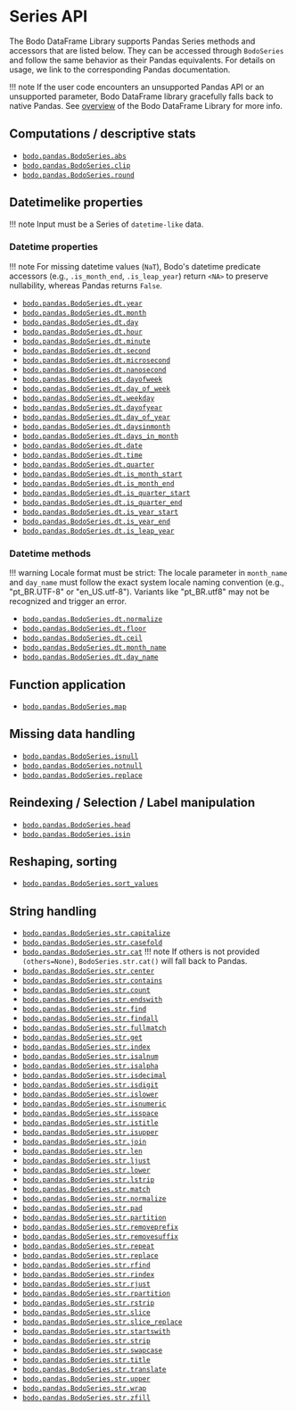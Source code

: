 # Series API
The Bodo DataFrame Library supports Pandas Series methods and accessors that are listed below. They can be accessed through `BodoSeries` and follow the same behavior as their Pandas equivalents. For details on usage, we link to the corresponding Pandas documentation.

!!! note
	If the user code encounters an unsupported Pandas API or an unsupported parameter, Bodo DataFrame library gracefully falls back to native Pandas. See [overview][overview] of the Bodo DataFrame Library for more info.

## Computations / descriptive stats
- [`bodo.pandas.BodoSeries.abs`][bodoseriesabs]
- [`bodo.pandas.BodoSeries.clip`][bodoseriesclip]
- [`bodo.pandas.BodoSeries.round`][bodoseriesround]

## Datetimelike properties

!!! note
	Input must be a Series of `datetime-like` data.

### Datetime properties
!!! note
	For missing datetime values (`NaT`), Bodo's datetime predicate accessors (e.g., `.is_month_end`, `.is_leap_year`) return `<NA>` to preserve nullability, whereas Pandas returns `False`.
- [`bodo.pandas.BodoSeries.dt.year`][bodoseriesdtyear]
- [`bodo.pandas.BodoSeries.dt.month`][bodoseriesdtmonth]
- [`bodo.pandas.BodoSeries.dt.day`][bodoseriesdtday]
- [`bodo.pandas.BodoSeries.dt.hour`][bodoseriesdthour]
- [`bodo.pandas.BodoSeries.dt.minute`][bodoseriesdtminute]
- [`bodo.pandas.BodoSeries.dt.second`][bodoseriesdtsecond]
- [`bodo.pandas.BodoSeries.dt.microsecond`][bodoseriesdtmicrosecond]
- [`bodo.pandas.BodoSeries.dt.nanosecond`][bodoseriesdtnanosecond]
- [`bodo.pandas.BodoSeries.dt.dayofweek`][bodoseriesdtdayofweek]
- [`bodo.pandas.BodoSeries.dt.day_of_week`][bodoseriesdtday_of_week]
- [`bodo.pandas.BodoSeries.dt.weekday`][bodoseriesdtweekday]
- [`bodo.pandas.BodoSeries.dt.dayofyear`][bodoseriesdtdayofyear]
- [`bodo.pandas.BodoSeries.dt.day_of_year`][bodoseriesdtday_of_year]
- [`bodo.pandas.BodoSeries.dt.daysinmonth`][bodoseriesdtdaysinmonth]
- [`bodo.pandas.BodoSeries.dt.days_in_month`][bodoseriesdtdays_in_month]
- [`bodo.pandas.BodoSeries.dt.date`][bodoseriesdtdate]
- [`bodo.pandas.BodoSeries.dt.time`][bodoseriesdttime]
- [`bodo.pandas.BodoSeries.dt.quarter`][bodoseriesdtquarter]
- [`bodo.pandas.BodoSeries.dt.is_month_start`][bodoseriesdtis_month_start]
- [`bodo.pandas.BodoSeries.dt.is_month_end`][bodoseriesdtis_month_end]
- [`bodo.pandas.BodoSeries.dt.is_quarter_start`][bodoseriesdtis_quarter_start]
- [`bodo.pandas.BodoSeries.dt.is_quarter_end`][bodoseriesdtis_quarter_end]
- [`bodo.pandas.BodoSeries.dt.is_year_start`][bodoseriesdtis_year_start]
- [`bodo.pandas.BodoSeries.dt.is_year_end`][bodoseriesdtis_year_end]
- [`bodo.pandas.BodoSeries.dt.is_leap_year`][bodoseriesdtis_leap_year]


### Datetime methods
!!! warning
	Locale format must be strict: The locale parameter in `month_name` and `day_name` must follow the exact system locale naming convention (e.g., "pt_BR.UTF-8" or "en_US.utf-8"). Variants like "pt_BR.utf8" may not be recognized and trigger an error.

- [`bodo.pandas.BodoSeries.dt.normalize`][bodoseriesdtnormalize]
- [`bodo.pandas.BodoSeries.dt.floor`][bodoseriesdtfloor]
- [`bodo.pandas.BodoSeries.dt.ceil`][bodoseriesdtceil]
- [`bodo.pandas.BodoSeries.dt.month_name`][bodoseriesdtmonth_name]
- [`bodo.pandas.BodoSeries.dt.day_name`][bodoseriesdtday_name]


## Function application
- [`bodo.pandas.BodoSeries.map`][bodoseriesmap]

## Missing data handling
- [`bodo.pandas.BodoSeries.isnull`][bodoseriesisnull]
- [`bodo.pandas.BodoSeries.notnull`][bodoseriesnotnull]
- [`bodo.pandas.BodoSeries.replace`][bodoseriesreplace]

## Reindexing / Selection / Label manipulation
- [`bodo.pandas.BodoSeries.head`][bodoserieshead]
- [`bodo.pandas.BodoSeries.isin`][bodoseriesisin]

## Reshaping, sorting
- [`bodo.pandas.BodoSeries.sort_values`][bodoseriessortvalues]

## String handling

- [`bodo.pandas.BodoSeries.str.capitalize`][bodoseriesstrcapitalize]
- [`bodo.pandas.BodoSeries.str.casefold`][bodoseriesstrcasefold]
- [`bodo.pandas.BodoSeries.str.cat`][bodoseriesstrcat]
!!! note
	If others is not provided `(others=None)`, `BodoSeries.str.cat()` will fall back to Pandas.
- [`bodo.pandas.BodoSeries.str.center`][bodoseriesstrcenter]
- [`bodo.pandas.BodoSeries.str.contains`][bodoseriesstrcontains]
- [`bodo.pandas.BodoSeries.str.count`][bodoseriesstrcount]
- [`bodo.pandas.BodoSeries.str.endswith`][bodoseriesstrendswith]
- [`bodo.pandas.BodoSeries.str.find`][bodoseriesstrfind]
- [`bodo.pandas.BodoSeries.str.findall`][bodoseriesstrfindall]
- [`bodo.pandas.BodoSeries.str.fullmatch`][bodoseriesstrfullmatch]
- [`bodo.pandas.BodoSeries.str.get`][bodoseriesstrget]
- [`bodo.pandas.BodoSeries.str.index`][bodoseriesstrindex]
- [`bodo.pandas.BodoSeries.str.isalnum`][bodoseriesstrisalnum]
- [`bodo.pandas.BodoSeries.str.isalpha`][bodoseriesstrisalpha]
- [`bodo.pandas.BodoSeries.str.isdecimal`][bodoseriesstrisdecimal]
- [`bodo.pandas.BodoSeries.str.isdigit`][bodoseriesstrisdigit]
- [`bodo.pandas.BodoSeries.str.islower`][bodoseriesstrislower]
- [`bodo.pandas.BodoSeries.str.isnumeric`][bodoseriesstrisnumeric]
- [`bodo.pandas.BodoSeries.str.isspace`][bodoseriesstrisspace]
- [`bodo.pandas.BodoSeries.str.istitle`][bodoseriesstristitle]
- [`bodo.pandas.BodoSeries.str.isupper`][bodoseriesstrisupper]
- [`bodo.pandas.BodoSeries.str.join`][bodoseriesstrjoin]
- [`bodo.pandas.BodoSeries.str.len`][bodoseriesstrlen]
- [`bodo.pandas.BodoSeries.str.ljust`][bodoseriesstrljust]
- [`bodo.pandas.BodoSeries.str.lower`][bodoseriesstrlower]
- [`bodo.pandas.BodoSeries.str.lstrip`][bodoseriesstrlstrip]
- [`bodo.pandas.BodoSeries.str.match`][bodoseriesstrmatch]
- [`bodo.pandas.BodoSeries.str.normalize`][bodoseriesstrnormalize]
- [`bodo.pandas.BodoSeries.str.pad`][bodoseriesstrpad]
- [`bodo.pandas.BodoSeries.str.partition`][bodoseriesstrpartition]
- [`bodo.pandas.BodoSeries.str.removeprefix`][bodoseriesstrremoveprefix]
- [`bodo.pandas.BodoSeries.str.removesuffix`][bodoseriesstrremovesuffix]
- [`bodo.pandas.BodoSeries.str.repeat`][bodoseriesstrrepeat]
- [`bodo.pandas.BodoSeries.str.replace`][bodoseriesstrreplace]
- [`bodo.pandas.BodoSeries.str.rfind`][bodoseriesstrrfind]
- [`bodo.pandas.BodoSeries.str.rindex`][bodoseriesstrrindex]
- [`bodo.pandas.BodoSeries.str.rjust`][bodoseriesstrrjust]
- [`bodo.pandas.BodoSeries.str.rpartition`][bodoseriesstrrpartition]
- [`bodo.pandas.BodoSeries.str.rstrip`][bodoseriesstrrstrip]
- [`bodo.pandas.BodoSeries.str.slice`][bodoseriesstrslice]
- [`bodo.pandas.BodoSeries.str.slice_replace`][bodoseriesstrslicereplace]
- [`bodo.pandas.BodoSeries.str.startswith`][bodoseriesstrstartswith]
- [`bodo.pandas.BodoSeries.str.strip`][bodoseriesstrstrip]
- [`bodo.pandas.BodoSeries.str.swapcase`][bodoseriesstrswapcase]
- [`bodo.pandas.BodoSeries.str.title`][bodoseriesstrtitle]
- [`bodo.pandas.BodoSeries.str.translate`][bodoseriesstrtranslate]
- [`bodo.pandas.BodoSeries.str.upper`][bodoseriesstrupper]
- [`bodo.pandas.BodoSeries.str.wrap`][bodoseriesstrwrap]
- [`bodo.pandas.BodoSeries.str.zfill`][bodoseriesstrzfill]


[bodoserieshead]: ../series/head.md
[bodoseriesmap]: ../series/map.md
[bodoseriessortvalues]: ../series/sort_values.md

[overview]: ../index.md/#lazy-evaluation-and-fallback-to-pandas

[bodoseriesstrcapitalize]: https://pandas.pydata.org/docs/reference/api/pandas.Series.str.capitalize.html
[bodoseriesstrcasefold]: https://pandas.pydata.org/docs/reference/api/pandas.Series.str.casefold.html
[bodoseriesstrcenter]: https://pandas.pydata.org/docs/reference/api/pandas.Series.str.center.html
[bodoseriesstrcontains]: https://pandas.pydata.org/docs/reference/api/pandas.Series.str.contains.html
[bodoseriesstrcount]: https://pandas.pydata.org/docs/reference/api/pandas.Series.str.count.html
[bodoseriesstrendswith]: https://pandas.pydata.org/docs/reference/api/pandas.Series.str.endswith.html
[bodoseriesstrfind]: https://pandas.pydata.org/docs/reference/api/pandas.Series.str.find.html
[bodoseriesstrfindall]: https://pandas.pydata.org/docs/reference/api/pandas.Series.str.findall.html
[bodoseriesstrfullmatch]: https://pandas.pydata.org/docs/reference/api/pandas.Series.str.fullmatch.html
[bodoseriesstrget]: https://pandas.pydata.org/docs/reference/api/pandas.Series.str.get.html
[bodoseriesstrindex]: https://pandas.pydata.org/docs/reference/api/pandas.Series.str.index.html
[bodoseriesstrisalnum]: https://pandas.pydata.org/docs/reference/api/pandas.Series.str.isalnum.html
[bodoseriesstrisalpha]: https://pandas.pydata.org/docs/reference/api/pandas.Series.str.isalpha.html
[bodoseriesstrisdecimal]: https://pandas.pydata.org/docs/reference/api/pandas.Series.str.isdecimal.html
[bodoseriesstrisdigit]: https://pandas.pydata.org/docs/reference/api/pandas.Series.str.isdigit.html
[bodoseriesstrislower]: https://pandas.pydata.org/docs/reference/api/pandas.Series.str.islower.html
[bodoseriesstrisnumeric]: https://pandas.pydata.org/docs/reference/api/pandas.Series.str.isnumeric.html
[bodoseriesstrisspace]: https://pandas.pydata.org/docs/reference/api/pandas.Series.str.isspace.html
[bodoseriesstristitle]: https://pandas.pydata.org/docs/reference/api/pandas.Series.str.istitle.html
[bodoseriesstrisupper]: https://pandas.pydata.org/docs/reference/api/pandas.Series.str.isupper.html
[bodoseriesstrlen]: https://pandas.pydata.org/docs/reference/api/pandas.Series.str.len.html
[bodoseriesstrljust]: https://pandas.pydata.org/docs/reference/api/pandas.Series.str.ljust.html
[bodoseriesstrlower]: https://pandas.pydata.org/docs/reference/api/pandas.Series.str.lower.html
[bodoseriesstrlstrip]: https://pandas.pydata.org/docs/reference/api/pandas.Series.str.lstrip.html
[bodoseriesstrmatch]: https://pandas.pydata.org/docs/reference/api/pandas.Series.str.match.html
[bodoseriesstrpad]: https://pandas.pydata.org/docs/reference/api/pandas.Series.str.pad.html
[bodoseriesstrremoveprefix]: https://pandas.pydata.org/docs/reference/api/pandas.Series.str.removeprefix.html
[bodoseriesstrremovesuffix]: https://pandas.pydata.org/docs/reference/api/pandas.Series.str.removesuffix.html
[bodoseriesstrrepeat]: https://pandas.pydata.org/docs/reference/api/pandas.Series.str.repeat.html
[bodoseriesstrreplace]: https://pandas.pydata.org/docs/reference/api/pandas.Series.str.replace.html
[bodoseriesstrrfind]: https://pandas.pydata.org/docs/reference/api/pandas.Series.str.rfind.html
[bodoseriesstrrindex]: https://pandas.pydata.org/docs/reference/api/pandas.Series.str.rindex.html
[bodoseriesstrrjust]: https://pandas.pydata.org/docs/reference/api/pandas.Series.str.rjust.html
[bodoseriesstrrstrip]: https://pandas.pydata.org/docs/reference/api/pandas.Series.str.rstrip.html
[bodoseriesstrslice]: https://pandas.pydata.org/docs/reference/api/pandas.Series.str.slice.html
[bodoseriesstrslicereplace]: https://pandas.pydata.org/docs/reference/api/pandas.Series.str.slice_replace.html
[bodoseriesstrstartswith]: https://pandas.pydata.org/docs/reference/api/pandas.Series.str.startswith.html
[bodoseriesstrstrip]: https://pandas.pydata.org/docs/reference/api/pandas.Series.str.strip.html
[bodoseriesstrswapcase]: https://pandas.pydata.org/docs/reference/api/pandas.Series.str.swapcase.html
[bodoseriesstrtitle]: https://pandas.pydata.org/docs/reference/api/pandas.Series.str.title.html
[bodoseriesstrtranslate]: https://pandas.pydata.org/docs/reference/api/pandas.Series.str.translate.html
[bodoseriesstrupper]: https://pandas.pydata.org/docs/reference/api/pandas.Series.str.upper.html
[bodoseriesstrwrap]: https://pandas.pydata.org/docs/reference/api/pandas.Series.str.wrap.html
[bodoseriesstrzfill]: https://pandas.pydata.org/docs/reference/api/pandas.Series.str.zfill.html


[bodoseriesdtyear]: https://pandas.pydata.org/docs/reference/api/pandas.Series.dt.year.html
[bodoseriesdtmonth]: https://pandas.pydata.org/docs/reference/api/pandas.Series.dt.month.html
[bodoseriesdtday]: https://pandas.pydata.org/docs/reference/api/pandas.Series.dt.day.html
[bodoseriesdthour]: https://pandas.pydata.org/docs/reference/api/pandas.Series.dt.hour.html
[bodoseriesdtminute]: https://pandas.pydata.org/docs/reference/api/pandas.Series.dt.minute.html
[bodoseriesdtsecond]: https://pandas.pydata.org/docs/reference/api/pandas.Series.dt.second.html
[bodoseriesdtmicrosecond]: https://pandas.pydata.org/docs/reference/api/pandas.Series.dt.microsecond.html
[bodoseriesdtnanosecond]: https://pandas.pydata.org/docs/reference/api/pandas.Series.dt.nanosecond.html
[bodoseriesdtdayofweek]: https://pandas.pydata.org/docs/reference/api/pandas.Series.dt.dayofweek.html
[bodoseriesdtday_of_week]: https://pandas.pydata.org/docs/reference/api/pandas.Series.dt.dayofweek.html
[bodoseriesdtweekday]: https://pandas.pydata.org/docs/reference/api/pandas.Series.dt.weekday.html
[bodoseriesdtdayofyear]: https://pandas.pydata.org/docs/reference/api/pandas.Series.dt.dayofyear.html
[bodoseriesdtday_of_year]: https://pandas.pydata.org/docs/reference/api/pandas.Series.dt.dayofyear.html
[bodoseriesdtdays_in_month]: https://pandas.pydata.org/docs/reference/api/pandas.Series.dt.days_in_month.html
[bodoseriesdtquarter]: https://pandas.pydata.org/docs/reference/api/pandas.Series.dt.quarter.html
[bodoseriesdtis_month_start]: https://pandas.pydata.org/docs/reference/api/pandas.Series.dt.is_month_start.html
[bodoseriesdtis_month_end]: https://pandas.pydata.org/docs/reference/api/pandas.Series.dt.is_month_end.html
[bodoseriesdtis_quarter_start]: https://pandas.pydata.org/docs/reference/api/pandas.Series.dt.is_quarter_start.html
[bodoseriesdtis_quarter_end]: https://pandas.pydata.org/docs/reference/api/pandas.Series.dt.is_quarter_end.html
[bodoseriesdtis_year_start]: https://pandas.pydata.org/docs/reference/api/pandas.Series.dt.is_year_start.html
[bodoseriesdtis_year_end]: https://pandas.pydata.org/docs/reference/api/pandas.Series.dt.is_year_end.html
[bodoseriesdtis_leap_year]: https://pandas.pydata.org/docs/reference/api/pandas.Series.dt.is_leap_year.html
[bodoseriesdtdaysinmonth]: https://pandas.pydata.org/docs/reference/api/pandas.Series.dt.daysinmonth.html
[bodoseriesdtdays_in_month]: https://pandas.pydata.org/docs/reference/api/pandas.Series.dt.days_in_month.html
[bodoseriesdtdate]: https://pandas.pydata.org/docs/reference/api/pandas.Series.dt.date.html
[bodoseriesdttime]: https://pandas.pydata.org/docs/reference/api/pandas.Series.dt.time.html

[bodoseriesisin]: https://pandas.pydata.org/docs/reference/api/pandas.Series.isin.html
[bodoseriesnotnull]: https://pandas.pydata.org/docs/reference/api/pandas.Series.notnull.html
[bodoseriesisnull]: https://pandas.pydata.org/docs/reference/api/pandas.Series.isnull.html
[bodoseriesffill]: https://pandas.pydata.org/docs/reference/api/pandas.Series.ffill.html
[bodoseriesbfill]: https://pandas.pydata.org/docs/reference/api/pandas.Series.bfill.html
[bodoseriesreplace]: https://pandas.pydata.org/docs/reference/api/pandas.Series.replace.html
[bodoseriesclip]: https://pandas.pydata.org/docs/reference/api/pandas.Series.clip.html
[bodoseriesabs]: https://pandas.pydata.org/docs/reference/api/pandas.Series.abs.html
[bodoseriesround]: https://pandas.pydata.org/docs/reference/api/pandas.Series.round.html

[bodoseriesdtnormalize]: https://pandas.pydata.org/docs/reference/api/pandas.Series.dt.normalize.html
[bodoseriesdtfloor]: https://pandas.pydata.org/docs/reference/api/pandas.Series.dt.floor.html
[bodoseriesdtceil]: https://pandas.pydata.org/docs/reference/api/pandas.Series.dt.ceil.html
[bodoseriesdtmonth_name]: https://pandas.pydata.org/docs/reference/api/pandas.Series.dt.month_name.html
[bodoseriesdtday_name]: https://pandas.pydata.org/docs/reference/api/pandas.Series.dt.day_name.html
[bodoseriesdtstrftime]: https://pandas.pydata.org/docs/reference/api/pandas.Series.dt.strftime.html
[bodoseriesstrpartition]: https://pandas.pydata.org/docs/reference/api/pandas.Series.str.partition.html
[bodoseriesstrrpartition]: https://pandas.pydata.org/docs/reference/api/pandas.Series.str.rpartition.html
[bodoseriesdtquarter]: https://pandas.pydata.org/docs/reference/api/pandas.Series.dt.quarter.html
[bodoseriesstrnormalize]: https://pandas.pydata.org/docs/reference/api/pandas.Series.str.normalize.html

[bodoseriesstrcat]: https://pandas.pydata.org/docs/reference/api/pandas.Series.str.cat.html

[bodoseriesstrjoin]: https://pandas.pydata.org/docs/reference/api/pandas.Series.str.join.html